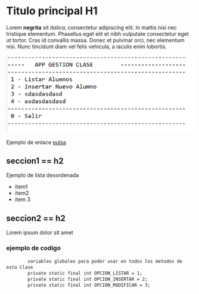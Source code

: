 # Titulo principal H1

Lorem **negrita** sit *italica*, consectetur adipiscing elit. In mattis nisi nec tristique elementum. Phasellus eget elit et nibh vulputate consectetur eget ut tortor. Cras id convallis massa. Donec et pulvinar orci, nec elementum nisi. Nunc tincidunt diam vel felis vehicula, a iaculis enim lobortis. 

![pantallazo menu de la App](/screenshots/menu.PNG)


Ejemplo de enlace [pulsa](https://tutorialmarkdown.com/sintaxis)


## seccion1 == h2

Ejemplo de lista desordenada

- item1
- item2
- item 3

## seccion2 == h2

Lorem ipsum dolor sit amet



### ejemplo de codigo


```
		variables globales para poder usar en todos los metodos de esta Clase
		private static final int OPCION_LISTAR = 1;
		private static final int OPCION_INSERTAR = 2;
		private static final int OPCION_MODIFICAR = 3;
```








